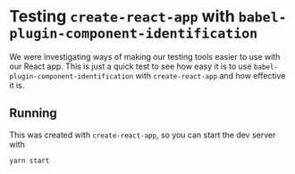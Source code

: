 # Testing `create-react-app` with `babel-plugin-component-identification`
We were investigating ways of making our testing tools easier to use with our React app. This is just a quick test to see how easy it is to use `babel-plugin-component-identification` with `create-react-app` and how effective it is.

## Running
This was created with `create-react-app`, so you can start the dev server with
```
yarn start
```
